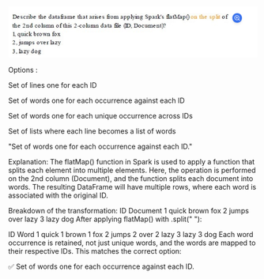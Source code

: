 ![alt text](image-1.png)

Options :

Set of lines one for each ID

Set of words one for each occurrence against each ID

Set of words one for each unique occurrence across IDs

Set of lists where each line becomes a list of words

"Set of words one for each occurrence against each ID."

Explanation:
The flatMap() function in Spark is used to apply a function that splits each element into multiple elements.
Here, the operation is performed on the 2nd column (Document), and the function splits each document into words.
The resulting DataFrame will have multiple rows, where each word is associated with the original ID.


Breakdown of the transformation:
ID	Document
1	quick brown fox
2	jumps over lazy
3	lazy dog
After applying flatMap() with .split(" "):

ID	Word
1	quick
1	brown
1	fox
2	jumps
2	over
2	lazy
3	lazy
3	dog
Each word occurrence is retained, not just unique words, and the words are mapped to their respective IDs. This matches the correct option:

✅ Set of words one for each occurrence against each ID.